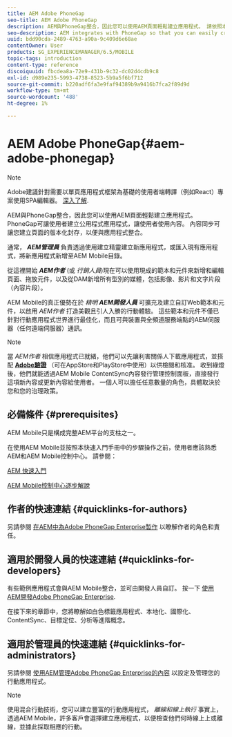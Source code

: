```yaml
---
title: AEM Adobe PhoneGap
seo-title: AEM Adobe PhoneGap
description: AEM與PhoneGap整合，因此您可以使用AEM頁面輕鬆建立應用程式。 請依照本頁面的說明開始使用Adobe PhoneGap Enterprise。
seo-description: AEM integrates with PhoneGap so that you can easily create apps using AEM pages. Follow this page to get started with Adobe PhoneGap Enterprise.
uuid: bdd90cda-2489-4763-a90a-9c409d6e68ae
contentOwner: User
products: SG_EXPERIENCEMANAGER/6.5/MOBILE
topic-tags: introduction
content-type: reference
discoiquuid: fbcdea8a-72e9-431b-9c32-dc02d4cdb9c8
exl-id: d989e235-5993-4738-8523-5b9a5f6bf712
source-git-commit: b220adf6fa3e9faf94389b9a9416b7fca2f89d9d
workflow-type: tm+mt
source-wordcount: '488'
ht-degree: 1%

---
```


# AEM Adobe PhoneGap{#aem-adobe-phonegap}

>[!NOTE]
>
>Adobe建議針對需要以單頁應用程式框架為基礎的使用者端轉譯（例如React）專案使用SPA編輯器。 [深入了解](/help/sites-developing/spa-overview.md).

AEM與PhoneGap整合，因此您可以使用AEM頁面輕鬆建立應用程式。 PhoneGap可讓使用者建立公用程式應用程式，讓使用者使用內容。 內容同步可讓您建立頁面的版本化封存，以便與應用程式整合。

通常， ***AEM管理員*** 負責透過使用建立精靈建立新應用程式，或匯入現有應用程式，將新應用程式新增至AEM Mobile目錄。

從這裡開始 ***AEM作者*** (或 *行銷人員*)現在可以使用現成的範本和元件來新增和編輯頁面、拖放元件，以及從DAM新增所有型別的媒體，包括影像、影片和文字片段（內容片段）。

AEM Mobile的真正優勢在於 *精明* ***AEM開發人員*** 可擴充及建立自訂Web範本和元件，以啟用 *AEM作者* 打造美觀且引人入勝的行動體驗。 這些範本和元件不僅已針對行動應用程式世界進行最佳化，而且可與裝置與全頻道服務端點的AEM伺服器（任何遠端伺服器）通訊。

>[!NOTE]
>
>當 *AEM作者* 相信應用程式已就緒，他們可以先讓利害關係人下載應用程式，並搭配 **[Adobe驗證](/help/mobile/phonegap-mobile-quickstart.md)** （可在AppStore和PlayStore中使用）以供檢閱和核准。 收到綠燈後，他們就能透過AEM Mobile ContentSync內容發行管理控制面板，直接發行這項新內容或更新內容給使用者。 一個人可以擔任任意數量的角色，具體取決於您和您的治理政策。

## 必備條件 {#prerequisites}

AEM Mobile只是構成完整AEM平台的支柱之一。

在使用AEM Mobile並按照本快速入門手冊中的步驟操作之前，使用者應該熟悉AEM和AEM Mobile控制中心。 請參閱：

[AEM 快速入門](/help/sites-deploying/deploy.md)

[AEM Mobile控制中心逐步解說](/help/mobile/phonegap-authoring-apps.md)

## 作者的快速連結 {#quicklinks-for-authors}

另請參閱 [在AEM中為Adobe PhoneGap Enterprise製作](/help/mobile/phonegap.md) 以瞭解作者的角色和責任。

## 適用於開發人員的快速連結 {#quicklinks-for-developers}

有些範例應用程式會與AEM Mobile整合，並可由開發人員自訂。 按一下 [使用AEM開發Adobe PhoneGap Enterprise](/help/mobile/developing-in-phonegap.md).

在接下來的章節中，您將瞭解如白色標籤應用程式、本地化、國際化、ContentSync、目標定位、分析等進階概念。

## 適用於管理員的快速連結 {#quicklinks-for-administrators}

另請參閱 [使用AEM管理Adobe PhoneGap Enterprise的內容](/help/mobile/administer-phonegap.md) 以設定及管理您的行動應用程式。

>[!NOTE]
>
>使用混合行動技術，您可以建立豐富的行動應用程式， *離線和線上執行* 事實上，透過AEM Mobile，許多客戶會選擇建立應用程式，以便檢查他們何時線上上或離線，並據此採取相應的行動。
